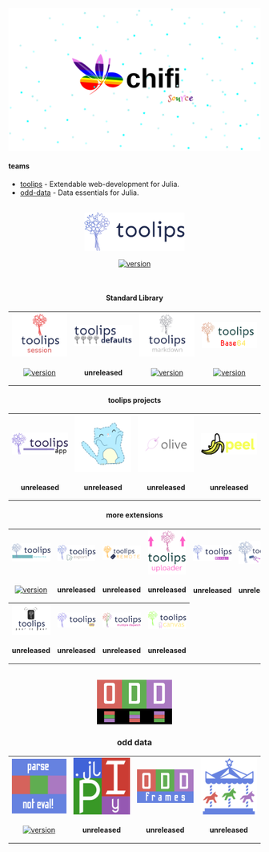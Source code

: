 <div align = "center">
<img src = "https://github.com/ChifiSource/image_dump/blob/main/chicover.png" width = 850>
</div>

#### teams
- [toolips](https://github.com/orgs/ChifiSource/teams/toolips) - Extendable web-development for Julia.
- [odd-data](https://github.com/orgs/ChifiSource/teams/odd-data) - Data essentials for Julia.

<div align="center" style = "box-pack: start;">
  </br>
  <a href = https://github.com/ChifiSource/Toolips.jl>
  <img width = 200 src="https://github.com/ChifiSource/image_dump/blob/main/toolips/toolips.svg">
  
  [![version](https://juliahub.com/docs/Toolips/version.svg)](https://juliahub.com/ui/Packages/Toolips/TrAr4)
  
  </br>
   </a>
   
  #### Standard Library
  
 
  <table>
        <tr>
    <th><a href = "https://github.com/ChifiSource/ToolipsSession.jl" width = 50><img width = 125 src="https://github.com/ChifiSource/image_dump/blob/main/toolips/toolipssession.png"></a></th>
    <th><a href = "https://github.com/ChifiSource/ToolipsDefaults.jl" width = 50><img width = 125 src="https://github.com/ChifiSource/image_dump/blob/main/toolips/toolipsdefaults.png"></a></th>
<th><a href = "https://github.com/ChifiSource/ToolipsMarkdown.jl" width = 50><img width = 125 src="https://github.com/ChifiSource/image_dump/blob/main/toolips/toolipsmarkdown.png"></a></th>
<th><a href = "https://github.com/ChifiSource/ToolipsBase64.jl" width = 50><img width = 125 src="https://github.com/ChifiSource/image_dump/blob/main/toolips/toolipsbase64.png"></a></th>
  </tr>
  <tr>
<td align = "center">
      
[![version](https://juliahub.com/docs/ToolipsSession/version.svg)](https://juliahub.com/ui/Packages/ToolipsSession/ji8dn)


</td>
    
<td align = "center">
      
**unreleased**


</td>
    
<td align = "center">
      
[![version](https://juliahub.com/docs/ToolipsMarkdown/version.svg)](https://juliahub.com/ui/Packages/ToolipsMarkdown/tOv1W)


</td>

<td align = "center">
      
[![version](https://juliahub.com/docs/ToolipsBase64/version.svg)](https://juliahub.com/ui/Packages/ToolipsBase64/fFDlQ)


</td>

  </tr>
    </table>
    <h4>toolips projects</h4>
    <table>
    <tr>
    <th><a href = "https://github.com/ChifiSource/ToolipsApp.jl" width = 50><img width = 125 src="https://github.com/ChifiSource/image_dump/blob/main/toolips/toolipsapp.png"></a></th>
    <th><a href = "https://github.com/ChifiSource/Prrty.jl" width = 50><img width = 125 src="https://github.com/ChifiSource/image_dump/blob/main/toolips/prrty.png"></a></th>
    <th><a href = "https://github.com/ChifiSource/Olive.jl" width = 50><img width = 125 src="https://github.com/ChifiSource/image_dump/blob/main/olive/default.png"></a></th>
    <th><a href = "https://github.com/ChifiSource/Peel.jl" width = 50><img width = 125 src="https://github.com/ChifiSource/image_dump/blob/main/toolips/peel.png"></a></th>
    </tr>
    <tr>
<td align = "center">
      
**unreleased**


</td>
<td align = "center">
      
**unreleased**


</td>
<td align = "center">
      
**unreleased**


</td>
<td align = "center">
      
**unreleased**


</td>
</tr>
    </table>


#### more extensions
<table>
<tr>
<th><a href = "https://github.com/ChifiSource/ToolipsMemWrite.jl" width = 50><img width = 125 src="https://github.com/ChifiSource/image_dump/blob/main/toolips/toolipsmemwrite.png"></a></th>
<th><a href = "https://github.com/ChifiSource/ToolipsExport.jl" width = 50><img width = 125 src="https://github.com/ChifiSource/image_dump/blob/main/toolips/toolipsexport.png"></a></th>
<th><a href = "https://github.com/ChifiSource/ToolipsRemote.jl" width = 50><img width = 125 src="https://github.com/ChifiSource/image_dump/blob/main/toolips/toolipsremote.png"></a></th>
<th><a href = "https://github.com/ChifiSource/ToolipsUploader.jl" width = 20><img width = 125 src="https://github.com/ChifiSource/image_dump/blob/main/toolips/toolipsuploader.png"></a></th>
<th><a href = "https://github.com/ChifiSource/ToolipsManager.jl" width = 50><img width = 125 src="https://github.com/ChifiSource/image_dump/blob/main/toolips/toolipsmanager.png"></a></th>
<th><a href = "https://github.com/ChifiSource/ToolipsAuth.jl" width = 50><img width = 125 src="https://github.com/ChifiSource/image_dump/blob/main/toolips/toolipsauth.png"></a></th>
    </tr>
    <tr>
<td align = "center">
      
[![version](https://juliahub.com/docs/ToolipsMemWrite/version.svg)](https://juliahub.com/ui/Packages/ToolipsMemWrite/4C3HO)


</td>
<td align = "center">
      
**unreleased**


</td>
<td align = "center">
      
**unreleased**


</td>
<td align = "center">
      
**unreleased**


</td>
<td align = "center">
      
**unreleased**


</td>
<td align = "center">
      
**unreleased**


</td>
</tr>
<tr>
<th><a href = "https://github.com/ChifiSource/ToolipsPTP.jl" width = 50><img width = 125 src="https://github.com/ChifiSource/image_dump/blob/main/toolips/toolipsptp.png"></a></th>
<th><a href = "https://github.com/ChifiSource/ToolipsUDP.jl" width = 50><img width = 125 src="https://github.com/ChifiSource/image_dump/blob/main/toolips/toolipsudp.png"></a></th>
<th><a href = "https://github.com/ChifiSource/ToolipsMultipleDispatch.jl" width = 50><img width = 125 src="https://github.com/ChifiSource/image_dump/blob/main/toolips/toolipsmultipledispatch.png"></a></th>
<th><a href = "https://github.com/ChifiSource/ToolipsCanvas.jl" width = 50><img width = 125 src="https://github.com/ChifiSource/image_dump/blob/main/toolips/toolipscanvas.png"></a></th>
</tr>
<tr>
<td align = "center">
      
**unreleased**


</td>
<td align = "center">
      
**unreleased**


</td>
<td align = "center">
      
**unreleased**


</td>
<td align = "center">
      
**unreleased**


</td>
</tr>
</table>


</br>
        <img width = 150 src="https://github.com/ChifiSource/image_dump/blob/main/odddata/odddata_portable.png" href = "https://github.com/orgs/ChifiSource/teams/odd-data" >
  <h3> odd data </h3></a>
  <table>
  <tr>
    <th><a href = "https://github.com/ChifiSource/ParseNotEval.jl"><img width = 120 src="https://github.com/ChifiSource/image_dump/blob/main/parsenoteval/logo.png" ></a></th>
    <th><a href = "https://github.com/ChifiSource/IPy.jl"><img width = 120 src="https://github.com/ChifiSource/image_dump/blob/main/ipyjl/logo.png" ></a></th>
    <th><a href = "https://github.com/ChifiSource/OddFrames.jl"><img width = 120 src="https://github.com/ChifiSource/image_dump/blob/main/oddframes/logo.png" ></a></th>
    <th><a href = "https://github.com/ChifiSource/CarouselArrays.jl"><img width = 120 src="https://github.com/ChifiSource/image_dump/blob/main/odddata/carousel.png" ></a></th>
  </tr>
  <tr>
    <td align = "center">
    
      
[![version](https://juliahub.com/docs/ParseNotEval/version.svg)](https://juliahub.com/ui/Packages/ParseNotEval/r4sWd)
      
 </td>
     <td align = "center">
      
**unreleased**
      
 </td>
      <td align = "center">
      
**unreleased**
      
 </td>
      <td align = "center">
      
**unreleased**
      
 </td>
  </tr>
  </table>
  </br>
  </br>
    </br>
    
  </div>

